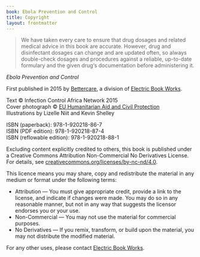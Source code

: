 ```yaml
---
book: Ebola Prevention and Control
title: Copyright
layout: frontmatter
---
```


> We have taken every care to ensure that drug dosages and related medical advice in this book are accurate. However, drug and disinfectant dosages can change and are updated often, so always double-check dosages and procedures against a reliable, up-to-date formulary and the given drug‘s documentation before administering it.

*Ebola Prevention and Control*

First published in 2015 by [Bettercare](http://bettercare.co.za), a division of [Electric Book Works](http://www.electricbookworks.com).

Text © Infection Control Africa Network 2015  
Cover photograph © [EU Humanitarian Aid and Civil Protection](https://www.flickr.com/photos/69583224@N05/13717624625/)  
Illustrations by Lizelle Niit and Kevin Shelley

ISBN (paperback): 978-1-920218-86-7  
ISBN (PDF edition): 978-1-920218-87-4  
ISBN (reflowable edition): 978-1-920218-88-1

Excluding content explicitly credited to others, this book is published under a Creative Commons Attribution Non-Commercial No Derivatives License. For details, see [creativecommons.org/licenses/by-nc-nd/4.0](http://creativecommons.org/licenses/by-nc-nd/4.0/).

This licence means you may share, copy and redistribute the material in any medium or format under the following terms:

* Attribution — You must give appropriate credit, provide a link to the license, and indicate if changes were made. You may do so in any reasonable manner, but not in any way that suggests the licensor endorses you or your use.
* Non-Commercial — You may not use the material for commercial purposes.
* No Derivatives — If you remix, transform, or build upon the material, you may not distribute the modified material.

For any other uses, please contact [Electric Book Works](http://electricbookworks.com).
